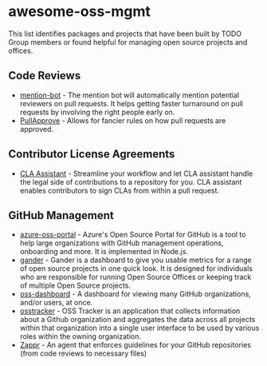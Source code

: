 # awesome-oss-mgmt

This list identifies packages and projects that have been built by TODO Group
members or found helpful for managing open source projects and offices.


## Code Reviews

- [mention-bot](https://github.com/facebook/mention-bot) - The mention bot will automatically mention potential reviewers on pull requests. It helps getting faster turnaround on pull requests by involving the right people early on.
- [PullApprove](https://about.pullapprove.com/) - Allows for fancier rules on how pull requests are approved.

## Contributor License Agreements

- [CLA Assistant](https://github.com/cla-assistant/cla-assistant) - Streamline your workflow and let CLA assistant handle the legal side of contributions to a repository for you. CLA assistant enables contributors to sign CLAs from within a pull request.

## GitHub Management

- [azure-oss-portal](https://github.com/Azure/azure-oss-portal) - Azure's Open Source Portal for GitHub is a tool to help large organizations with GitHub management operations, onboarding and more. It is implemented in Node.js.
- [gander](https://github.com/paypal/gander) - Gander is a dashboard to give you usable metrics for a range of open source projects in one quick look. It is designed for individuals who are responsible for running Open Source Offices or keeping track of multiple Open Source projects.
- [oss-dashboard](https://github.com/amznlabs/oss-dashboard) - A dashboard for viewing many GitHub organizations, and/or users, at once.
- [osstracker](https://github.com/Netflix/osstracker) - OSS Tracker is an application that collects information about a Github organization and aggregates the data across all projects within that organization into a single user interface to be used by various roles within the owning organization.
- [Zappr](https://github.com/zalando/zappr) - An agent that enforces guidelines for your GitHub repositories (from code reviews to necessary files)
